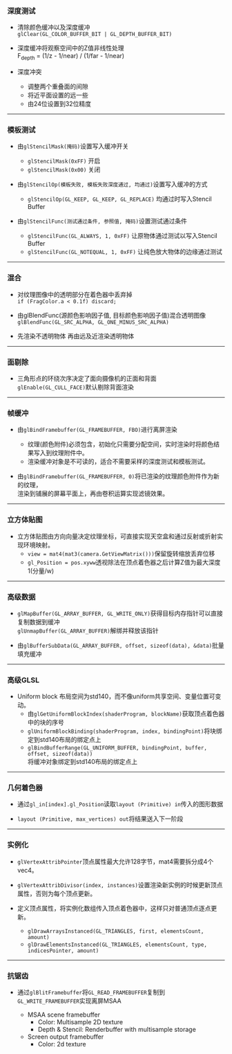 ### 深度测试


* 清除颜色缓冲以及深度缓冲<br>
  `glClear(GL_COLOR_BUFFER_BIT | GL_DEPTH_BUFFER_BIT)`


* 深度缓冲将观察空间中的Z值非线性处理<br>
  F<sub>depth</sub> = (1/z - 1/near) / (1/far - 1/near)


* 深度冲突
  * 调整两个重叠面的间隙
  * 将近平面设置的远一些
  * 由24位设置到32位精度
  

---
### 模板测试

* 由`glStencilMask(掩码)`设置写入缓冲开关<br>
  * `glStencilMask(0xFF)` 开启
  * `glStencilMask(0x00)` 关闭

* 由`glStencilOp(模板失败, 模板失败深度通过, 均通过)`设置写入缓冲的方式<br>
  * `glStencilOp(GL_KEEP, GL_KEEP, GL_REPLACE)` 均通过时写入Stencil Buffer

* 由`glStencilFunc(测试通过条件, 参照值, 掩码)`设置测试通过条件<br>
  * `glStencilFunc(GL_ALWAYS, 1, 0xFF)` 让原物体通过测试以写入Stencil Buffer
  * `glStencilFunc(GL_NOTEQUAL, 1, 0xFF)` 让纯色放大物体的边缘通过测试


---
### 混合

* 对纹理图像中的透明部分在着色器中丢弃掉<br>
  `if (FragColor.a < 0.1f) discard;`

* 由glBlendFunc(源颜色影响因子值, 目标颜色影响因子值)混合透明图像<br>
  `glBlendFunc(GL_SRC_ALPHA, GL_ONE_MINUS_SRC_ALPHA)`

* 先渲染不透明物体 再由远及近渲染透明物体<br>


---
### 面剔除

* 三角形点的环绕次序决定了面向摄像机的正面和背面<br>
  `glEnable(GL_CULL_FACE)`默认剔除背面渲染


---
### 帧缓冲

* 由`glBindFramebuffer(GL_FRAMEBUFFER, FBO)`进行离屏渲染<br>
  * 纹理(颜色附件)必须包含，初始化只需要分配空间，实时渲染时将颜色结果写入到纹理附件中。
  * 渲染缓冲对象是不可读的，适合不需要采样的深度测试和模板测试。

* 由`glBindFramebuffer(GL_FRAMEBUFFER, 0)`将已渲染的纹理颜色附件作为新的纹理，<br>
  渲染到铺展的屏幕平面上，再由卷积运算实现滤镜效果。
  
  
---
### 立方体贴图

* 立方体贴图由方向向量决定纹理坐标，可直接实现天空盒和通过反射或折射实现环境映射。<br>
  * `view = mat4(mat3(camera.GetViewMatrix()))`保留旋转缩放丢弃位移
  * `gl_Position = pos.xyww`透视除法在顶点着色器之后计算Z值为最大深度1(分量/w)


---
### 高级数据

* `glMapBuffer(GL_ARRAY_BUFFER, GL_WRITE_ONLY)`获得目标内存指针可以直接复制数据到缓冲<br>
  `glUnmapBuffer(GL_ARRAY_BUFFER)`解绑并释放该指针
  
  
* 由`glBufferSubData(GL_ARRAY_BUFFER, offset, sizeof(data), &data)`批量填充缓冲


---
### 高级GLSL

* Uniform block 布局空间为std140，而不像uniform共享空间、变量位置可变动。<br>
  * 由`glGetUniformBlockIndex(shaderProgram, blockName)`获取顶点着色器中的块的序号
  * `glUniformBlockBinding(shaderProgram, index, bindingPoint)`将块绑定到std140布局的绑定点上
  * `glBindBufferRange(GL_UNIFORM_BUFFER, bindingPoint, buffer, offset, sizeof(data))`<br>
    将缓冲对象绑定到std140布局的绑定点上


---
### 几何着色器

* 通过`gl_in[index].gl_Position`读取`layout (Primitive) in`传入的图形数据<br>

* `layout (Primitive, max_vertices) out`将结果送入下一阶段


---
### 实例化


* `glVertexAttribPointer`顶点属性最大允许128字节，mat4需要拆分成4个vec4。

* `glVertexAttribDivisor(index, instances)`设置渲染新实例的时候更新顶点属性，否则为每个顶点更新。  
  
* 定义顶点属性，将实例化数组传入顶点着色器中，这样只对普通顶点逐点更新。<br>
  * `glDrawArraysInstanced(GL_TRIANGLES, first, elementsCount, amount)`
  * `glDrawElementsInstanced(GL_TRIANGLES, elementsCount, type, indicesPointer, amount)`
  

---
### 抗锯齿

* 通过`glBlitFramebuffer`将`GL_READ_FRAMEBUFFER`复制到`GL_WRITE_FRAMEBUFFER`实现离屏MSAA<br>

  * MSAA scene framebuffer
    * Color: Multisample 2D texture
    * Depth & Stencil: Renderbuffer with multisample storage
  * Screen output framebuffer
    * Color: 2d texture
